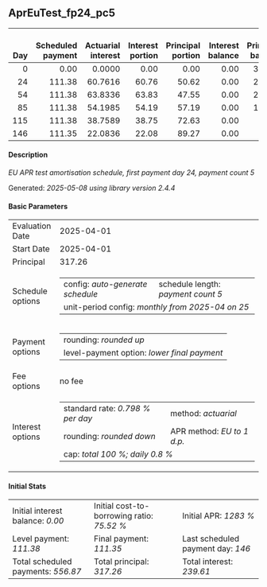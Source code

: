 <h2>AprEuTest_fp24_pc5</h2>
<table>
    <thead style="vertical-align: bottom;">
        <th style="text-align: right;">Day</th>
        <th style="text-align: right;">Scheduled payment</th>
        <th style="text-align: right;">Actuarial interest</th>
        <th style="text-align: right;">Interest portion</th>
        <th style="text-align: right;">Principal portion</th>
        <th style="text-align: right;">Interest balance</th>
        <th style="text-align: right;">Principal balance</th>
        <th style="text-align: right;">Total actuarial interest</th>
        <th style="text-align: right;">Total interest</th>
        <th style="text-align: right;">Total principal</th>
    </thead>
    <tr style="text-align: right;">
        <td class="ci00">0</td>
        <td class="ci01" style="white-space: nowrap;">0.00</td>
        <td class="ci02">0.0000</td>
        <td class="ci03">0.00</td>
        <td class="ci04">0.00</td>
        <td class="ci05">0.00</td>
        <td class="ci06">317.26</td>
        <td class="ci07">0.0000</td>
        <td class="ci08">0.00</td>
        <td class="ci09">0.00</td>
    </tr>
    <tr style="text-align: right;">
        <td class="ci00">24</td>
        <td class="ci01" style="white-space: nowrap;">111.38</td>
        <td class="ci02">60.7616</td>
        <td class="ci03">60.76</td>
        <td class="ci04">50.62</td>
        <td class="ci05">0.00</td>
        <td class="ci06">266.64</td>
        <td class="ci07">60.7616</td>
        <td class="ci08">60.76</td>
        <td class="ci09">50.62</td>
    </tr>
    <tr style="text-align: right;">
        <td class="ci00">54</td>
        <td class="ci01" style="white-space: nowrap;">111.38</td>
        <td class="ci02">63.8336</td>
        <td class="ci03">63.83</td>
        <td class="ci04">47.55</td>
        <td class="ci05">0.00</td>
        <td class="ci06">219.09</td>
        <td class="ci07">124.5953</td>
        <td class="ci08">124.59</td>
        <td class="ci09">98.17</td>
    </tr>
    <tr style="text-align: right;">
        <td class="ci00">85</td>
        <td class="ci01" style="white-space: nowrap;">111.38</td>
        <td class="ci02">54.1985</td>
        <td class="ci03">54.19</td>
        <td class="ci04">57.19</td>
        <td class="ci05">0.00</td>
        <td class="ci06">161.90</td>
        <td class="ci07">178.7937</td>
        <td class="ci08">178.78</td>
        <td class="ci09">155.36</td>
    </tr>
    <tr style="text-align: right;">
        <td class="ci00">115</td>
        <td class="ci01" style="white-space: nowrap;">111.38</td>
        <td class="ci02">38.7589</td>
        <td class="ci03">38.75</td>
        <td class="ci04">72.63</td>
        <td class="ci05">0.00</td>
        <td class="ci06">89.27</td>
        <td class="ci07">217.5526</td>
        <td class="ci08">217.53</td>
        <td class="ci09">227.99</td>
    </tr>
    <tr style="text-align: right;">
        <td class="ci00">146</td>
        <td class="ci01" style="white-space: nowrap;">111.35</td>
        <td class="ci02">22.0836</td>
        <td class="ci03">22.08</td>
        <td class="ci04">89.27</td>
        <td class="ci05">0.00</td>
        <td class="ci06">0.00</td>
        <td class="ci07">239.6362</td>
        <td class="ci08">239.61</td>
        <td class="ci09">317.26</td>
    </tr>
</table>
<h4>Description</h4>
<p><i>EU APR test amortisation schedule, first payment day 24, payment count 5</i></p>
<p>Generated: <i>2025-05-08 using library version 2.4.4</i></p>
<h4>Basic Parameters</h4>
<table>
    <tr>
        <td>Evaluation Date</td>
        <td>2025-04-01</td>
    </tr>
    <tr>
        <td>Start Date</td>
        <td>2025-04-01</td>
    </tr>
    <tr>
        <td>Principal</td>
        <td>317.26</td>
    </tr>
    <tr>
        <td>Schedule options</td>
        <td>
            <table>
                <tr>
                    <td>config: <i>auto-generate schedule</i></td>
                    <td>schedule length: <i><i>payment count</i> 5</i></td>
                </tr>
                <tr>
                    <td colspan="2" style="white-space: nowrap;">unit-period config: <i>monthly from 2025-04 on 25</i></td>
                </tr>
            </table>
        </td>
    </tr>
    <tr>
        <td>Payment options</td>
        <td>
            <table>
                <tr>
                    <td>rounding: <i>rounded up</i></td>
                </tr>
                <tr>
                    <td>level-payment option: <i>lower&nbsp;final&nbsp;payment</i></td>
                </tr>
            </table>
        </td>
    </tr>
    <tr>
        <td>Fee options</td>
        <td>no fee
        </td>
    </tr>
    <tr>
        <td>Interest options</td>
        <td>
            <table>
                <tr>
                    <td>standard rate: <i>0.798 % per day</i></td>
                    <td>method: <i>actuarial</i></td>
                </tr>
                <tr>
                    <td>rounding: <i>rounded down</i></td>
                    <td>APR method: <i>EU to 1 d.p.</i></td>
                </tr>
                <tr>
                    <td colspan="2">cap: <i>total 100 %; daily 0.8 %</td>
                </tr>
            </table>
        </td>
    </tr>
</table>
<h4>Initial Stats</h4>
<table>
    <tr>
        <td>Initial interest balance: <i>0.00</i></td>
        <td>Initial cost-to-borrowing ratio: <i>75.52 %</i></td>
        <td>Initial APR: <i>1283 %</i></td>
    </tr>
    <tr>
        <td>Level payment: <i>111.38</i></td>
        <td>Final payment: <i>111.35</i></td>
        <td>Last scheduled payment day: <i>146</i></td>
    </tr>
    <tr>
        <td>Total scheduled payments: <i>556.87</i></td>
        <td>Total principal: <i>317.26</i></td>
        <td>Total interest: <i>239.61</i></td>
    </tr>
</table>